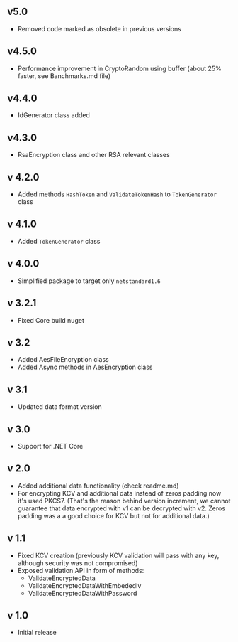 ﻿## v5.0
- Removed code marked as obsolete in previous versions

## v4.5.0
- Performance improvement in CryptoRandom using buffer (about 25% faster, see Banchmarks.md file)

## v4.4.0
- IdGenerator class added

## v4.3.0
- RsaEncryption class and other RSA relevant classes

## v 4.2.0
- Added methods `HashToken` and `ValidateTokenHash` to `TokenGenerator` class

## v 4.1.0
- Added `TokenGenerator` class

## v 4.0.0
- Simplified package to target only `netstandard1.6`

## v 3.2.1
- Fixed Core build nuget

## v 3.2
- Added AesFileEncryption class
- Added Async methods in AesEncryption class

## v 3.1
- Updated data format version

## v 3.0
- Support for .NET Core

## v 2.0
- Added additional data functionality (check readme.md)
- For encrypting KCV and additional data instead of zeros padding now it's used PKCS7. (That's the reason behind version increment, 
we cannot guarantee that data encrypted with v1 can be decrypted with v2. Zeros padding was a a good choice for KCV but not for additional data.)

## v 1.1
- Fixed KCV creation (previously KCV validation will pass with any key, although security was not compromised)
- Exposed validation API in form of methods:
  - ValidateEncryptedData
  - ValidateEncryptedDataWithEmbededIv
  - ValidateEncryptedDataWithPassword

## v 1.0
- Initial release